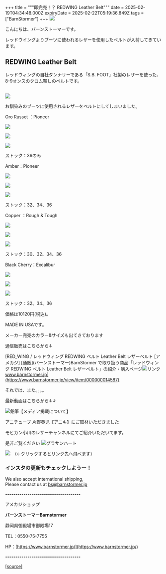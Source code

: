 +++
title = """即完売！？ REDWING Leather Belt"""
date = 2025-02-19T04:34:48.000Z
expiryDate = 2025-02-22T05:19:36.849Z
tags = ["BarnStormer"]
+++
[![](https://stat.ameba.jp/user_images/20231023/16/barnstormer-go/b2/03/p/o0420015015354743273.png)](https://ameblo.jp/barnstormer-go/entry-12825670498.html)

こんにちは、バーンストーマーです。

レッドウイングよりブーツに使われるレザーを使用したベルトが入荷してきています。

REDWING Leather Belt 
---------------------

レッドウィングの自社タンナリーである「S.B. FOOT」社製のレザーを使った、8-9オンスのクロム鞣しのベルトです。  
 

[![](https://stat.ameba.jp/user_images/20250219/13/barnstormer-go/69/72/j/o0467070115545946886.jpg)](https://stat.ameba.jp/user_images/20250219/13/barnstormer-go/69/72/j/o0467070115545946886.jpg)

お馴染みのブーツに使用されるレザーをベルトにしてしまいました。

Oro Russet ：Pioneer

[![](https://stat.ameba.jp/user_images/20250219/13/barnstormer-go/3c/db/j/o0467070115545946887.jpg)](https://stat.ameba.jp/user_images/20250219/13/barnstormer-go/3c/db/j/o0467070115545946887.jpg)

[![](https://stat.ameba.jp/user_images/20250219/13/barnstormer-go/e8/5f/j/o0467070115545946889.jpg)](https://stat.ameba.jp/user_images/20250219/13/barnstormer-go/e8/5f/j/o0467070115545946889.jpg)

[![](https://stat.ameba.jp/user_images/20250219/13/barnstormer-go/2a/64/j/o0467070115545946892.jpg)](https://stat.ameba.jp/user_images/20250219/13/barnstormer-go/2a/64/j/o0467070115545946892.jpg)

ストック：36のみ

Amber：Pioneer

[![](https://stat.ameba.jp/user_images/20250219/13/barnstormer-go/11/a6/j/o0467070115545946893.jpg)](https://stat.ameba.jp/user_images/20250219/13/barnstormer-go/11/a6/j/o0467070115545946893.jpg)

[![](https://stat.ameba.jp/user_images/20250219/13/barnstormer-go/ea/2f/j/o0467070115545946896.jpg)](https://stat.ameba.jp/user_images/20250219/13/barnstormer-go/ea/2f/j/o0467070115545946896.jpg)

[![](https://stat.ameba.jp/user_images/20250219/13/barnstormer-go/21/1c/j/o0467070115545946900.jpg)](https://stat.ameba.jp/user_images/20250219/13/barnstormer-go/21/1c/j/o0467070115545946900.jpg)

ストック：32、34、36

Copper ：Rough & Tough

[![](https://stat.ameba.jp/user_images/20250219/13/barnstormer-go/11/75/j/o0467070115545946902.jpg)](https://stat.ameba.jp/user_images/20250219/13/barnstormer-go/11/75/j/o0467070115545946902.jpg)

[![](https://stat.ameba.jp/user_images/20250219/13/barnstormer-go/bc/5a/j/o0467070115545946906.jpg)](https://stat.ameba.jp/user_images/20250219/13/barnstormer-go/bc/5a/j/o0467070115545946906.jpg)

[![](https://stat.ameba.jp/user_images/20250219/13/barnstormer-go/a7/90/j/o0467070115545946907.jpg)](https://stat.ameba.jp/user_images/20250219/13/barnstormer-go/a7/90/j/o0467070115545946907.jpg)

ストック：30、32、34、36

Black Cherry：Excalibur

[![](https://stat.ameba.jp/user_images/20250219/13/barnstormer-go/84/c6/j/o0467070115545946908.jpg)](https://stat.ameba.jp/user_images/20250219/13/barnstormer-go/84/c6/j/o0467070115545946908.jpg)

[![](https://stat.ameba.jp/user_images/20250219/13/barnstormer-go/11/3b/j/o0467070115545946910.jpg)](https://stat.ameba.jp/user_images/20250219/13/barnstormer-go/11/3b/j/o0467070115545946910.jpg)

[![](https://stat.ameba.jp/user_images/20250219/13/barnstormer-go/5f/2e/j/o0467070115545946912.jpg)](https://stat.ameba.jp/user_images/20250219/13/barnstormer-go/5f/2e/j/o0467070115545946912.jpg)

ストック：32、34、36

価格は10120円(税込)。

MADE IN USAです。

メーカー完売のカラー&サイズも出てきております

通信販売はこちらから↓

[RED\_WING / レッドウィング REDWING ベルト Leather Belt レザーベルト \[アメカジ\] \[通販\](バーンストーマー)BarnStormer で取り扱う商品「レッドウィング REDWING ベルト Leather Belt レザーベルト」の紹介・購入ページ![リンク](https://c.stat100.ameba.jp/ameblo/symbols/v3.20.0/svg/gray/editor_link.svg)www.barnstormer.jp](https://www.barnstormer.jp/view/item/000000014587)

それでは、また。。。。

最新動画はこちらから↓↓

![鉛筆](https://stat100.ameba.jp/blog/ucs/img/char/char3/519.png)【メディア掲載について】

アニチューブ 片野英児【アニキ】にご取材いただきました

モヒカン小川のレザーチャンネルにてご紹介いただいてます。

是非ご覧ください ![グラサンハート](https://stat100.ameba.jp/blog/ucs/img/char/char3/148.png)

[![](https://stat.ameba.jp/user_images/20230412/16/barnstormer-go/6a/23/p/o0108010815269242493.png)](https://www.instagram.com/barnstormer_daily/)　（←クリックするとリンク先へ飛べます）

### インスタの更新もチェックしようー！

We also accept international shipping,  
Please contact us at bs@barnstormer.jp

**\-------------------------------------**

アメカジショップ

**バーンストーマーBarnstormer**

静岡県御殿場市御殿場17

TEL：0550-75-7755

HP：[https://www.barnstormer.jp/](https://www.barnstormer.jp/)

**\-------------------------------------**

[[source]](https://ameblo.jp/barnstormer-go/entry-12887026600.html)
